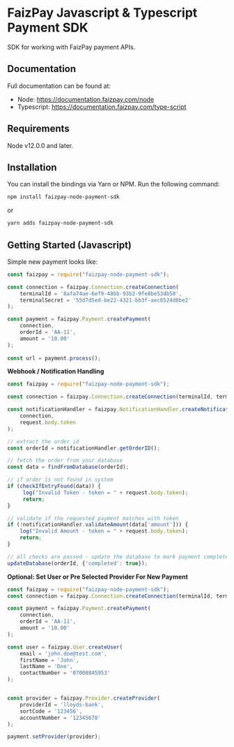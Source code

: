 FaizPay Javascript & Typescript Payment SDK
=======
SDK for working with FaizPay payment APIs.


Documentation
------------
Full documentation can be found at: 

- Node: https://documentation.faizpay.com/node
- Typescript: https://documentation.faizpay.com/type-script


Requirements
------------
Node v12.0.0 and later.

Installation
------------

You can install the bindings via Yarn or NPM. Run the following command:

```bash
npm install faizpay-node-payment-sdk
```

or 

```bash
yarn adds faizpay-node-payment-sdk
```

Getting Started (Javascript)
------------
Simple new payment looks like:

```javascript
const faizpay = require("faizpay-node-payment-sdk");

const connection = faizpay.Connection.createConnection(
    terminalId = '8afa74ae-6ef9-48bb-93b2-9fe8be53db50',
    terminalSecret = '55d7d5ed-be22-4321-bb3f-aec8524d8be2'
);

const payment = faizpay.Payment.createPayment(
    connection,
    orderId = 'AA-11',
    amount = '10.00'
);
 
const url = payment.process();
```

__Webhook / Notification Handling__

```javascript
const faizpay = require("faizpay-node-payment-sdk");

const connection = faizpay.Connection.createConnection(terminalId, terminalSecret);

const notificationHandler = faizpay.NotificationHandler.createNotificationHandler(
    connection,
    request.body.token
);

// extract the order id
const orderId = notificationHandler.getOrderID();

// fetch the order from your database
const data = findFromDatabase(orderId);

// if order is not found in system
if (checkIfEntryFound(data)) {
     log("Invalid Token - token = " + request.body.token);
     return;
}

// validate if the requested payment matches with token
if (!notificationHandler.validateAmount(data['amount'])) {
    log("Invalid Amount - token = " + request.body.token);
    return;
}

// all checks are passed - update the database to mark payment complete
updateDatabase(orderId, {'completed': true});
```

__Optional: Set User or Pre Selected Provider For New Payment__

```javascript
const faizpay = require("faizpay-node-payment-sdk");
const connection = faizpay.Connection.createConnection(terminalId, terminalSecret);

const payment = faizpay.Payment.createPayment(
    connection,
    orderId = 'AA-11',
    amount = '10.00'
);

const user = faizpay.User.createUser(
    email = 'john.doe@test.com',
    firstName = 'John',
    lastName = 'Doe',
    contactNumber = '07000845953'
);


const provider = faizpay.Provider.createProvider(
    providerId = 'lloyds-bank',
    sortCode = '123456',
    accountNumber = '12345678'
);

payment.setProvider(provider);
```
